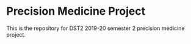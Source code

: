 # Precision Medicine Project

This is the repository for DST2 2019-20 semester 2 precision medicine project.
